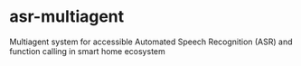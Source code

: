 # asr-multiagent
Multiagent system for accessible Automated Speech Recognition (ASR) and function calling in smart home ecosystem
